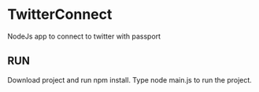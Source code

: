 # TwitterConnect
NodeJs app to connect to twitter with passport


## RUN
Download project and run npm install.
Type node main.js to run the project.
